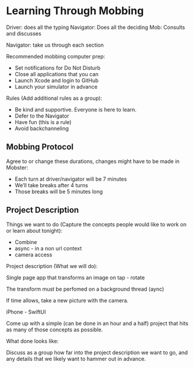 # Learning Through Mobbing


Driver: does all the typing
Navigator: Does all the deciding
Mob: Consults and discusses

Navigator: take us through each section

Recommended mobbing computer prep:

- Set notifications for Do Not Disturb
- Close all applications that you can
- Launch Xcode and login to GitHub
- Launch your simulator in advance

Rules (Add additional rules as a group):
    
- Be kind and supportive. Everyone is here to learn.
- Defer to the Navigator
- Have fun (this is a rule)
- Avoid backchanneling

## Mobbing Protocol
Agree to or change these durations, changes might have to be made in Mobster:

- Each turn at driver/navigator will be 7 minutes
- We’ll take breaks after 4 turns
- Those breaks will be 5 minutes long

## Project Description
Things we want to do (Capture the concepts people would like to work on or learn about tonight):
        
- Combine
- async - in a non url context 
- camera access

Project description (What we will do):

Single page app that transforms an image on tap - rotate

The transform must be perfomed on a background thread (aync)

If time allows, take a new picture with the camera. 

iPhone - SwiftUI



Come up with a simple (can be done in an hour and a half) project that hits as many of those concepts as possible.


What done looks like:
    
    
Discuss as a group how far into the project description we want to go, and any details that we likely want to hammer out in advance.
